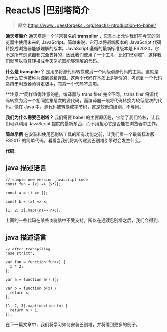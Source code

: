 # ReactJS |巴别塔简介

> 原文:[https://www . geesforgeks . org/reactjs-introduction-to-babel/](https://www.geeksforgeeks.org/reactjs-introduction-to-babel/)

**通天塔简介**
通天塔是一个非常著名的 **transpiler** ，它基本上允许我们在今天的浏览器中使用未来的 JavaScript。简单来说，它可以将最新版本的 JavaScript 代码转换成浏览器能够理解的版本。JavaScript 遵循的最新标准版本是 ES2020，它不是所有浏览器都完全支持的，因此我们使用了一个工具，比如“巴别塔”，这样我们就可以将其转换成今天浏览器能够理解的代码。

**什么是 transpiler？**
是用来将源代码转换成另一个同级别源代码的工具。这就是为什么它也被称为源到源编译器。这两个代码在本质上是等价的，考虑到一个代码适用于浏览器的特定版本，而另一个代码不适用。

**注意:**同样值得注意的是，编译器与 trans filer 完全不同，trans filer 将源代码转换为另一个相同抽象层次的源代码，而编译器一般将代码转换为较低层次的代码。像在 Java 中，源代码被转换成字节码，这是较低的级别，不等同。

**我们为什么需要巴别塔？**
我们需要 babel 的主要原因是，它给了我们特权，让我们可以利用 JavaScript 提供的最新东西，而不用担心它是否能在浏览器中工作。

**简单示例**
在安装和使用巴别塔工具的所有功能之前，让我们看一个最新标准版 ES2017 的简单代码，看看当我们将其传递到巴别塔引擎时会发生什么。

**代码:**

## java 描述语言

```
// sample new version javascript code
const fun = (x) => {x*2};

const a = () => {};

const b = (x) => x;

[1, 2, 3].map((n)=> n+1);
```

上面的一些代码在某些浏览器中不受支持，所以在通读巴别塔之后，我们会得到:

## java 描述语言

```
// after transpiling
"use strict";

var fun = function fun(x) {
  x * 2;
};

var a = function a() {};

var b = function b(x) {
  return x;
};

[1, 2, 3].map(function (n) {
  return n + 1;
});
```

在下一篇文章中，我们将学习如何安装巴别塔，并将看到更多的例子。